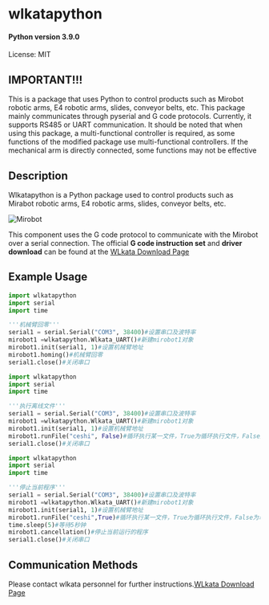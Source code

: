 # wlkatapython

#### Python version 3.9.0

License: MIT


## IMPORTANT!!!

This is a package that uses Python to control products such as Mirobot robotic arms, E4 robotic arms, slides, conveyor belts, etc. This package mainly communicates through pyserial and G code protocols. Currently, it supports RS485 or UART communication. It should be noted that when using this package, a multi-functional controller is required, as some functions of the modified package use multi-functional controllers. If the mechanical arm is directly connected, some functions may not be effective


## Description

Wlkatapython is a Python package used to control products such as Mirabot robotic arms, E4 robotic arms, slides, conveyor belts, etc.

![Mirobot](/images/Mirobot_Solo_256.jpg)

This component uses the G code protocol to communicate with the Mirobot over a serial connection. The official **G code instruction set** and **driver download** can be found at the [WLkata Download Page](https://www.wlkata.com/pages/download-center)

## Example Usage

```python
import wlkatapython
import serial
import time

'''机械臂回零'''
serial1 = serial.Serial("COM3", 38400)#设置串口及波特率
mirobot1 =wlkatapython.Wlkata_UART()#新建mirobot1对象
mirobot1.init(serial1, 1)#设置机械臂地址
mirobot1.homing()#机械臂回零
serial1.close()#关闭串口
```
```python
import wlkatapython
import serial
import time

'''执行离线文件'''
serial1 = serial.Serial("COM3", 38400)#设置串口及波特率
mirobot1 =wlkatapython.Wlkata_UART()#新建mirobot1对象
mirobot1.init(serial1, 1)#设置机械臂地址
mirobot1.runFile("ceshi", False)#循环执行某一文件，True为循环执行文件，False为单次执行文件
serial1.close()#关闭串口
```
```python
import wlkatapython
import serial
import time

'''停止当前程序'''
serial1 = serial.Serial("COM3", 38400)#设置串口及波特率
mirobot1 =wlkatapython.Wlkata_UART()#新建mirobot1对象
mirobot1.init(serial1, 1)#设置机械臂地址
mirobot1.runFile("ceshi",True)#循环执行某一文件，True为循环执行文件，False为单次执行文件
time.sleep(5)#等待5秒钟
mirobot1.cancellation()#停止当前运行的程序
serial1.close()#关闭串口
```


## Communication Methods

Please contact wlkata personnel for further instructions.[WLkata Download Page](https://www.wlkata.com/pages/download-center)